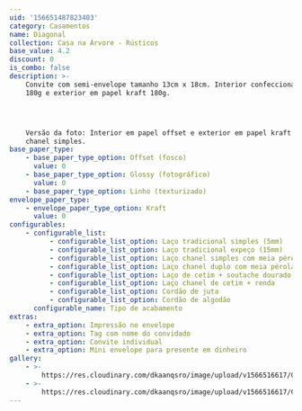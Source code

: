 ```yaml
---
uid: '156651487823403'
category: Casamentos
name: Diagonal
collection: Casa na Árvore - Rústicos
base_value: 4.2
discount: 0
is_combo: false
description: >-
    Convite com semi-envelope tamanho 13cm x 18cm. Interior confeccionado em papel
    180g e exterior em papel kraft 180g.




    Versão da foto: Interior em papel offset e exterior em papel kraft com laço
    chanel simples.
base_paper_type:
    - base_paper_type_option: Offset (fosco)
      value: 0
    - base_paper_type_option: Glossy (fotográfico)
      value: 0
    - base_paper_type_option: Linho (texturizado)
envelope_paper_type:
    - envelope_paper_type_option: Kraft
      value: 0
configurables:
    - configurable_list:
          - configurable_list_option: Laço tradicional simples (5mm)
          - configurable_list_option: Laço tradicional expeço (15mm)
          - configurable_list_option: Laço chanel simples com meia pérola
          - configurable_list_option: Laço chanel duplo com meia pérola
          - configurable_list_option: Laço de cetim + soutache dourado ou prateado
          - configurable_list_option: Laço chanel de cetim + renda
          - configurable_list_option: Cordão de juta
          - configurable_list_option: Cordão de algodão
      configurable_name: Tipo de acabamento
extras:
    - extra_option: Impressão no envelope
    - extra_option: Tag com nome do convidado
    - extra_option: Convite individual
    - extra_option: Mini envelope para presente em dinheiro
gallery:
    - >-
        https://res.cloudinary.com/dkaanqsro/image/upload/v1566516617/Casamentos/Modelo_Diagonal_1_1_npgpyi.jpg
    - >-
        https://res.cloudinary.com/dkaanqsro/image/upload/v1566516617/Casamentos/Modelo_Diagonal_2_1_fgkvjc.jpg
---
```

